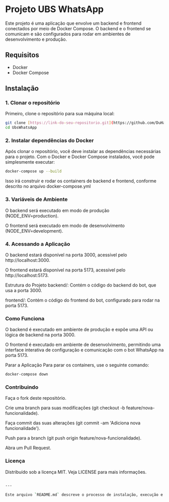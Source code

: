 # Projeto UBS WhatsApp

Este projeto é uma aplicação que envolve um backend e frontend conectados por meio de Docker Compose. O backend e o frontend se comunicam e são configurados para rodar em ambientes de desenvolvimento e produção.

## Requisitos

- Docker
- Docker Compose

## Instalação

### 1. Clonar o repositório

Primeiro, clone o repositório para sua máquina local:

```bash
git clone [https://link-do-seu-repositorio.git](https://github.com/DuHansen/UbsWhatsApp)
cd UbsWhatsApp
```
### 2. Instalar dependências do Docker
Após clonar o repositório, você deve instalar as dependências necessárias para o projeto. Com o Docker e Docker Compose instalados, você pode simplesmente executar:

```bash
docker-compose up --build
```
Isso irá construir e rodar os containers de backend e frontend, conforme descrito no arquivo docker-compose.yml

### 3. Variáveis de Ambiente
O backend será executado em modo de produção (NODE_ENV=production).

O frontend será executado em modo de desenvolvimento (NODE_ENV=development).

### 4. Acessando a Aplicação
O backend estará disponível na porta 3000, acessível pelo http://localhost:3000.

O frontend estará disponível na porta 5173, acessível pelo http://localhost:5173.

Estrutura do Projeto
backend/: Contém o código do backend do bot, que usa a porta 3000.

frontend/: Contém o código do frontend do bot, configurado para rodar na porta 5173.

### Como Funciona
O backend é executado em ambiente de produção e expõe uma API ou lógica de backend na porta 3000.

O frontend é executado em ambiente de desenvolvimento, permitindo uma interface interativa de configuração e comunicação com o bot WhatsApp na porta 5173.

Parar a Aplicação
Para parar os containers, use o seguinte comando:

```bash
docker-compose down
```
### Contribuindo
Faça o fork deste repositório.

Crie uma branch para suas modificações (git checkout -b feature/nova-funcionalidade).

Faça commit das suas alterações (git commit -am 'Adiciona nova funcionalidade').

Push para a branch (git push origin feature/nova-funcionalidade).

Abra um Pull Request.

### Licença
Distribuído sob a licença MIT. Veja LICENSE para mais informações.
```bash

---

Este arquivo `README.md` descreve o processo de instalação, execução e como trabalhar com o Docker Compose para rodar o backend e frontend da aplicação.

```



